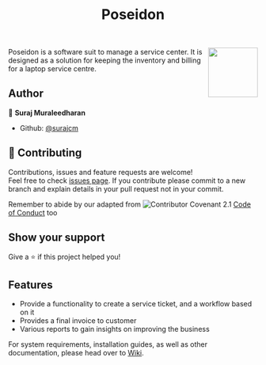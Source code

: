 <h1 style="text-align: center;">Poseidon</h1>

<p style="text-align: center;">
    <a href="https://github.com/surajcm/Poseidon/commits/" title="Last Commit"><img src="https://img.shields.io/github/last-commit/surajcm/Poseidon?style=flat" alt=""></a>
    <a href="https://github.com/surajcm/Poseidon/issues" title="Open Issues"><img src="https://img.shields.io/github/issues/surajcm/Poseidon?style=flat" alt=""></a>
    <a href="https://github.com/surajcm/Poseidon/actions/workflows/build.yml" title="Tests"><img src="https://github.com/surajcm/Poseidon/actions/workflows/build.yml/badge.svg" alt=""></a>
    <a href="https://sonarcloud.io/dashboard?id=surajcm_Poseidon" title="Quality Gate"><img src="https://sonarcloud.io/api/project_badges/measure?project=surajcm_Poseidon&metric=alert_status" alt=""></a>
    <a href="https://sonarcloud.io/dashboard?id=surajcm_Poseidon&metric=Coverage&view=list" title="Coverage"><img src="https://sonarcloud.io/api/project_badges/measure?project=surajcm_Poseidon&metric=coverage" alt=""></a>
    <a href="https://github.com/surajcm/Poseidon/blob/master/LICENSE" title="License"><img src="https://img.shields.io/badge/License-MIT-green.svg?style=flat" alt=""></a>
    <a href="https://img.shields.io/badge/Contributor%20Covenant-2.1-4baaaa.svg" title="code_of_conduct.md"><img src="https://img.shields.io/badge/Contributor%20Covenant-2.1-4baaaa.svg" alt=""></a>
</p>
<a href="https://foojay.io/today/works-with-openjdk"><img style="float: right;" src="https://github.com/foojayio/badges/raw/main/works_with_openjdk/Works-with-OpenJDK.png" width="100" alt=""></a>
Poseidon is a software suit to manage a service center. It is designed as a solution for keeping the inventory and billing for a laptop service centre.

## Author

👤 **Suraj Muraleedharan**

* Github: [@surajcm](https://github.com/surajcm)

## 🤝 Contributing

Contributions, issues and feature requests are welcome!<br />Feel free to check [issues page](https://github.com/surajcm/Poseidon/issues).
If you contribute please commit to a new branch and explain details in your pull request not in your commit.

Remember to abide by our adapted from ![Contributor Covenant 2.1](https://img.shields.io/badge/Contributor%20Covenant-2.1-4baaaa.svg) [Code of Conduct](CODE_OF_CONDUCT.md) too
## Show your support

Give a ⭐️ if this project helped you!

## Features
* Provide a functionality to create a service ticket, and a workflow based on it
* Provides a final invoice to customer
* Various reports to gain insights on improving the business

For system requirements, installation guides, as well as other documentation, please head over to [Wiki](https://github.com/surajcm/Poseidon/wiki).
